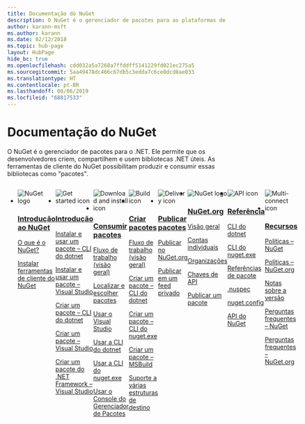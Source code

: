 ```yaml
---
title: Documentação do NuGet
description: O NuGet é o gerenciador de pacotes para as plataformas de desenvolvimento da Microsoft, incluindo o .NET. As ferramentas de cliente do NuGet fornecem a capacidade de criar e consumir pacotes.
author: karann-msft
ms.author: karann
ms.date: 02/12/2018
ms.topic: hub-page
layout: HubPage
hide_bc: true
ms.openlocfilehash: cdd032a5a7268a7ffddff5141229fd021ec275a5
ms.sourcegitcommit: 5aa49478dc466c67db5c3edda7c6ce8dcd8ae033
ms.translationtype: HT
ms.contentlocale: pt-BR
ms.lasthandoff: 08/06/2019
ms.locfileid: "68817533"
---
```

<div id="main" class="v2">
    <div class="container">
        <h1>Documentação do NuGet</h1>
        <p>O NuGet é o gerenciador de pacotes para o .NET. Ele permite que os desenvolvedores criem, compartilhem e usem bibliotecas .NET úteis. As ferramentas de cliente do NuGet possibilitam produzir e consumir essas bibliotecas como "pacotes".</p> 

<ul id="index1" class="cardsF panelContent singlePanelContent cols cols4" style="float: left; display: flex!important;">
    <li>
        <div class="cardSize">
            <div class="cardPadding">
                <div class="card">
                    <div class="cardImageOuter">
                        <div class="cardImage">
                            <img src="https://docs.microsoft.com/media/logos/logo_nuget.svg" alt="NuGet logo" />
                        </div>
                    </div>
                    <div class="cardText">
                        <h3><a href="what-is-nuget.md">Introdução ao NuGet</a></h3>
                        <p>
                            <a href="what-is-nuget.md">O que é o NuGet?</a>
                        </p>
                        <p>
                            <a href="install-nuget-client-tools.md">Instalar ferramentas de cliente do NuGet</a>
                        </p>
                    </div>
                </div>
            </div>
        </div>
    </li>
    <li>
        <div class="cardSize">
            <div class="cardPadding">
                <div class="card">
                    <div class="cardImageOuter">
                        <div class="cardImage">
                            <img src="https://docs.microsoft.com/media/common/i_get-started.svg" alt="Get started icon" />
                        </div>
                    </div>
                    <div class="cardText">
                        <h3><a href="install-nuget-client-tools.md">Introdução</a></h3>
                        <p>
                            <a href="quickstart/install-and-use-a-package-using-the-dotnet-cli.md">Instalar e usar um pacote – CLI do dotnet</a>
                        </p>
                        <p>
                            <a href="quickstart/install-and-use-a-package-in-visual-studio.md">Instalar e usar um pacote – Visual Studio</a>
                        </p>
                        <p>
                            <a href="quickstart/create-and-publish-a-package-using-the-dotnet-cli.md">Criar um pacote – CLI do dotnet</a>
                        </p>
                        <p>
                            <a href="quickstart/create-and-publish-a-package-using-visual-studio.md">Criar um pacote – Visual Studio</a>
                        </p>
                        <p>
                            <a href="quickstart/create-and-publish-a-package-using-visual-studio-net-framework.md">Criar um pacote do .NET Framework – Visual Studio</a>
                        </p>
                    </div>
                </div>
            </div>
        </div>
    </li>
    <li>
        <div class="cardSize">
            <div class="cardPadding">
                <div class="card">
                    <div class="cardImageOuter">
                        <div class="cardImage">
                            <img src="https://docs.microsoft.com//media/common/i_download-install.svg" alt="Download and install icon" />
                        </div>
                    </div>
                    <div class="cardText">
                        <h3><a href="consume-packages/overview-and-workflow.md">Consumir pacotes</a></h3>
                        <p>
                            <a href="consume-packages/overview-and-workflow.md">Fluxo de trabalho (visão geral)</a>
                        </p>
                        <p>
                            <a href="consume-packages/finding-and-choosing-packages.md">Localizar e escolher pacotes</a>
                        </p>
                        <p>
                            <a href="consume-packages/install-use-packages-visual-studio.md">Usar o Visual Studio</a>
                        </p>
                        <p>
                            <a href="consume-packages/install-use-packages-dotnet-cli.md">Usar a CLI do dotnet</a>
                        </p>
                        <p>
                            <a href="consume-packages/install-use-packages-nuget-cli.md">Usar a CLI do nuget.exe</a>
                        </p>
                        <p>
                            <a href="consume-packages/install-use-packages-powershell.md">Usar o Console do Gerenciador de Pacotes</a>
                        </p>
                    </div>
                </div>
            </div>
        </div>
    </li>
    <li>
        <div class="cardSize">
            <div class="cardPadding">
                <div class="card">
                    <div class="cardImageOuter">
                        <div class="cardImage">
                            <img src="https://docs.microsoft.com/media/common/i_build.svg" alt="Build icon" />
                        </div>
                    </div>
                    <div class="cardText">
                        <h3><a href="create-packages/overview-and-workflow.md">Criar pacotes</a></h3>
                        <p>
                            <a href="create-packages/overview-and-workflow.md">Fluxo de trabalho (visão geral)</a>
                        </p>
                        <p>
                            <a href="create-packages/creating-a-package-dotnet-cli.md">Criar um pacote – CLI do dotnet</a>
                        </p>
                        <p>
                            <a href="create-packages/creating-a-package.md">Criar um pacote – CLI do nuget.exe</a>
                        </p>
                        <p>
                            <a href="create-packages/creating-a-package.md">Criar um pacote – MSBuild</a>
                        </p>
                        <p>
                            <a href="create-packages/multiple-target-frameworks-project-file.md">Suporte a várias estruturas de destino</a>
                        </p>
                    </div>
                </div>
            </div>
        </div>
    </li>
        <li>
        <div class="cardSize">
            <div class="cardPadding">
                <div class="card">
                    <div class="cardImageOuter">
                        <div class="cardImage">
                            <img src="https://docs.microsoft.com/media/common/i_delivery.svg" alt="Delivery icon" />
                        </div>
                    </div>
                    <div class="cardText">
                        <h3><a href="nuget-org/publish-a-package.md">Publicar pacotes</a></h3>
                        <p>
                            <a href="nuget-org/publish-a-package.md">Publicar no NuGet.org</a>
                        </p>
                        <p>
                            <a href="hosting-packages/overview.md">Publicar em um feed privado</a>
                        </p>
                    </div>
                </div>
            </div>
        </div>
    </li>
    <li>
        <div class="cardSize">
            <div class="cardPadding">
                <div class="card">
                    <div class="cardImageOuter">
                        <div class="cardImage">
                            <img src="https://docs.microsoft.com/media/logos/logo_nuget.svg" alt="NuGet logo" />
                        </div>
                    </div>
                    <div class="cardText">
                        <h3><a href="nuget-org/overview-nuget-org.md">NuGet.org</a></h3>
                        <p>
                            <a href="nuget-org/overview-nuget-org.md">Visão geral</a>
                        </p>
                        <p>
                            <a href="nuget-org/individual-accounts.md">Contas individuais</a>
                        </p>
                        <p>
                            <a href="nuget-org/organizations-on-nuget-org.md">Organizações</a>
                        </p>
                        <p>
                            <a href="nuget-org/scoped-api-keys.md">Chaves de API</a>
                        </p>
                        <p>
                            <a href="nuget-org/publish-a-package.md">Publicar um pacote</a>
                        </p>
                    </div>
                </div>
            </div>
        </div>
    </li>
        <li>
        <div class="cardSize">
            <div class="cardPadding">
                <div class="card">
                    <div class="cardImageOuter">
                        <div class="cardImage">
                            <img src="https://docs.microsoft.com/media/common/i_reference.svg" alt="API icon" />
                        </div>
                    </div>
                    <div class="cardText">
                        <h3><a href="reference/nuspec.md">Referência</a></h3>
                        <p>
                            <a href="reference/dotnet-commands.md">CLI do dotnet</a>
                        </p>
                        <p>
                            <a href="reference/nuget-exe-cli-reference.md">CLI do nuget.exe</a>
                        <p>
                            <a href="consume-packages/package-references-in-project-files.md">Referências de pacote</a>
                        </p>
                        </p>
                        <p>
                            <a href="reference/nuspec.md">.nuspec</a>
                        </p>
                        <p>
                            <a href="reference/nuget-config-file.md">nuget.config</a>
                        </p>
                        <p>
                            <a href="api/overview.md">API do NuGet</a>
                        </p>
                    </div>
                </div>
            </div>
        </div>
    </li>
    <li>
        <div class="cardSize">
            <div class="cardPadding">
                <div class="card">
                    <div class="cardImageOuter">
                        <div class="cardImage">
                            <img src="https://docs.microsoft.com//media/common/i_multi-connect.svg" alt="Multi-connect icon" />
                        </div>
                    </div>
                    <div class="cardText">
                        <h3><a href="policies/governance.md">Recursos</a></h3>
                        <p>
                            <a href="policies/governance.md">Políticas – NuGet</a>
                        </p>
                        <p>
                            <a href="nuget-org/policies/data-requests.md">Políticas – NuGet.org</a>
                        </p>
                        <p>
                            <a href="release-notes/known-issues.md">Notas sobre a versão</a>
                        </p>
                        <p>
                            <a href="faqs/nuget-faq.md">Perguntas frequentes – NuGet</a>
                        </p>
                        <p>
                            <a href="nuget-org/nuget-org-faq.md">Perguntas frequentes – NuGet.org</a>
                        </p>
                    </div>
                </div>
            </div>
        </div>
    </li>
</ul>
    </div>
</div>
